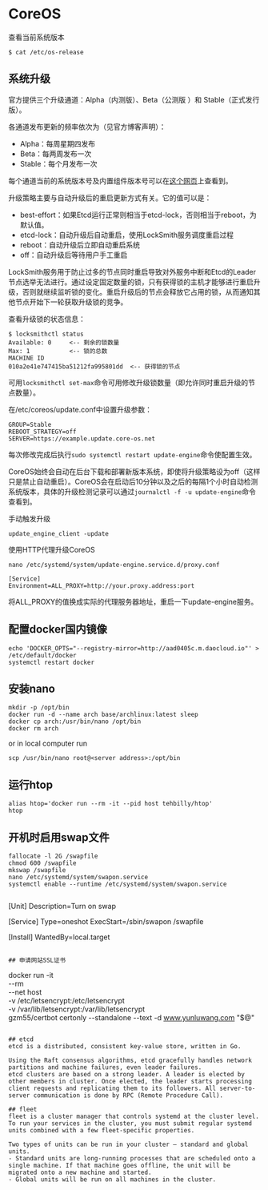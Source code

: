 # CoreOS

查看当前系统版本
```
$ cat /etc/os-release
```

## 系统升级
官方提供三个升级通道：Alpha（内测版）、Beta（公测版 ）和 Stable（正式发行版）。

各通道发布更新的频率依次为（见官方博客声明）：
- Alpha：每周星期四发布
- Beta：每两周发布一次
- Stable：每个月发布一次

每个通道当前的系统版本号及内置组件版本号可以在[这个网页](https://coreos.com/releases/)上查看到。

升级策略主要与自动升级后的重启更新方式有关。它的值可以是：
- best-effort：如果Etcd运行正常则相当于etcd-lock，否则相当于reboot，为默认值。
- etcd-lock：自动升级后自动重启，使用LockSmith服务调度重启过程
- reboot：自动升级后立即自动重启系统
- off：自动升级后等待用户手工重启

LockSmith服务用于防止过多的节点同时重启导致对外服务中断和Etcd的Leader节点选举无法进行。通过设定固定数量的锁，只有获得锁的主机才能够进行重启升级，否则就继续监听锁的变化。重启升级后的节点会释放它占用的锁，从而通知其他节点开始下一轮获取升级锁的竞争。

查看升级锁的状态信息：
```
$ locksmithctl status
Available: 0     <-- 剩余的锁数量
Max: 1           <-- 锁的总数
MACHINE ID
010a2e41e747415ba51212fa995801dd  <-- 获得锁的节点
```

可用`locksmithctl set-max`命令可用修改升级锁数量（即允许同时重启升级的节点数量）。

在/etc/coreos/update.conf中设置升级参数：
```
GROUP=Stable
REBOOT_STRATEGY=off
SERVER=https://example.update.core-os.net
```
每次修改完成后执行`sudo systemctl restart update-engine`命令使配置生效。

CoreOS始终会自动在后台下载和部署新版本系统，即使将升级策略设为off（这样只是禁止自动重启）。CoreOS会在启动后10分钟以及之后的每隔1个小时自动检测系统版本，具体的升级检测记录可以通过`journalctl -f -u update-engine`命令查看到。

手动触发升级
```
update_engine_client -update
```

使用HTTP代理升级CoreOS
```
nano /etc/systemd/system/update-engine.service.d/proxy.conf
```
```
[Service]
Environment=ALL_PROXY=http://your.proxy.address:port
```

将ALL_PROXY的值换成实际的代理服务器地址，重启一下update-engine服务。

## 配置docker国内镜像
```
echo 'DOCKER_OPTS="--registry-mirror=http://aad0405c.m.daocloud.io"' > /etc/default/docker
systemctl restart docker
```

## 安装nano
```
mkdir -p /opt/bin
docker run -d --name arch base/archlinux:latest sleep
docker cp arch:/usr/bin/nano /opt/bin
docker rm arch
```
or in local computer run
```
scp /usr/bin/nano root@<server address>:/opt/bin
```

## 运行htop
```
alias htop='docker run --rm -it --pid host tehbilly/htop'
htop
```

## 开机时启用swap文件
```
fallocate -l 2G /swapfile
chmod 600 /swapfile
mkswap /swapfile
nano /etc/systemd/system/swapon.service
systemctl enable --runtime /etc/systemd/system/swapon.service
```
> ```
[Unit]
Description=Turn on swap
>
[Service]
Type=oneshot
ExecStart=/sbin/swapon /swapfile
>
[Install]
WantedBy=local.target
```

## 申请网站SSL证书
```
docker run -it \
           --rm \
           --net host \
            -v /etc/letsencrypt:/etc/letsencrypt \
            -v /var/lib/letsencrypt:/var/lib/letsencrypt \
            gzm55/certbot certonly --standalone --text -d www.yunluwang.com "$@"
```

## etcd
etcd is a distributed, consistent key-value store, written in Go.

Using the Raft consensus algorithms, etcd gracefully handles network partitions and machine failures, even leader failures.
etcd clusters are based on a strong leader. A leader is elected by other members in cluster. Once elected, the leader starts processing client requests and replicating them to its followers. All server-to-server communication is done by RPC (Remote Procedure Call).

## fleet
fleet is a cluster manager that controls systemd at the cluster level. To run your services in the cluster, you must submit regular systemd units combined with a few fleet-specific properties.

Two types of units can be run in your cluster — standard and global units.
- Standard units are long-running processes that are scheduled onto a single machine. If that machine goes offline, the unit will be migrated onto a new machine and started.
- Global units will be run on all machines in the cluster.
